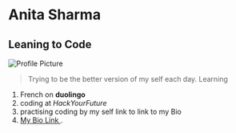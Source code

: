 # Anita Sharma

## Leaning to Code

![Profile Picture](https://avatars.githubusercontent.com/u/103582907?v=4)

> Trying to be the better version of my self each day. Learning

1. French on **duolingo**
2. coding at _HackYourFuture_
3. practising coding by my self link to link to my Bio
4. [My Bio Link ](/Users/anitasharma/Documents/HackYourFuture/Workflow1/home/student-bios/AnitaSharma2022.md).
